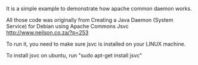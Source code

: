 It is a simple example to demonstrate how apache common daemon works.

All those code was originally from Creating a Java Daemon (System Service) for Debian using Apache Commons Jsvc http://www.neilson.co.za/?p=253

To run it, you need to make sure jsvc is installed on your LINUX machine.

To install jsvc on ubuntu, run  "sudo apt-get install jsvc"
